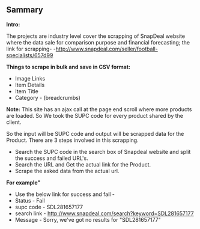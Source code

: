 ## Sammary

**Intro:**

The projects are industry level cover the scrapping of SnapDeal website where the data sale for comparison purpose and financial forecasting; the link for scrapping- 
-http://www.snapdeal.com/seller/football-specialists/657d99

**Things to scrape in bulk and save in CSV format:**
- Image Links
- Item Details
- Item Title
- Category - (breadcrumbs)

**Note:**
This site has an ajax call at the page end scroll where more products are loaded.
So We took the SUPC code for every product shared by the client.

So the input will be SUPC code and output will be scrapped data for the Product.
There are 3 steps involved in this scrapping.
- Search the SUPC code in the search box of Snapdeal website and split the success and failed URL's.
- Search the URL and Get the actual link for the Product.
- Scrape the asked data from the actual url.

**For example"** 
- Use the below link for success and fail - 
- Status - Fail
- supc code - SDL281657177
- search link - http://www.snapdeal.com/search?keyword=SDL281657177
- Message - Sorry, we've got no results for "SDL281657177"

